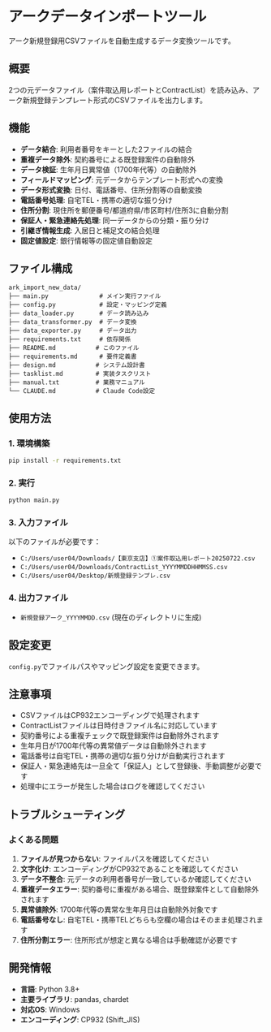 # アークデータインポートツール

アーク新規登録用CSVファイルを自動生成するデータ変換ツールです。

## 概要

2つの元データファイル（案件取込用レポートとContractList）を読み込み、アーク新規登録テンプレート形式のCSVファイルを出力します。

## 機能

- **データ結合**: 利用者番号をキーとした2ファイルの結合
- **重複データ除外**: 契約番号による既登録案件の自動除外
- **データ検証**: 生年月日異常値（1700年代等）の自動除外
- **フィールドマッピング**: 元データからテンプレート形式への変換
- **データ形式変換**: 日付、電話番号、住所分割等の自動変換
- **電話番号処理**: 自宅TEL・携帯の適切な振り分け
- **住所分割**: 現住所を郵便番号/都道府県/市区町村/住所3に自動分割
- **保証人・緊急連絡先処理**: 同一データからの分類・振り分け
- **引継ぎ情報生成**: 入居日と補足文の結合処理
- **固定値設定**: 銀行情報等の固定値自動設定

## ファイル構成

```
ark_import_new_data/
├── main.py              # メイン実行ファイル
├── config.py            # 設定・マッピング定義
├── data_loader.py       # データ読み込み
├── data_transformer.py  # データ変換
├── data_exporter.py     # データ出力
├── requirements.txt     # 依存関係
├── README.md           # このファイル
├── requirements.md      # 要件定義書
├── design.md           # システム設計書
├── tasklist.md         # 実装タスクリスト
├── manual.txt          # 業務マニュアル
└── CLAUDE.md           # Claude Code設定
```

## 使用方法

### 1. 環境構築
```bash
pip install -r requirements.txt
```

### 2. 実行
```bash
python main.py
```

### 3. 入力ファイル
以下のファイルが必要です：
- `C:/Users/user04/Downloads/【東京支店】①案件取込用レポート20250722.csv`
- `C:/Users/user04/Downloads/ContractList_YYYYMMDDHHMMSS.csv`
- `C:/Users/user04/Desktop/新規登録テンプレ.csv`

### 4. 出力ファイル
- `新規登録アーク_YYYYMMDD.csv` (現在のディレクトリに生成)

## 設定変更

`config.py`でファイルパスやマッピング設定を変更できます。

## 注意事項

- CSVファイルはCP932エンコーディングで処理されます
- ContractListファイルは日時付きファイル名に対応しています
- 契約番号による重複チェックで既登録案件は自動除外されます
- 生年月日が1700年代等の異常値データは自動除外されます
- 電話番号は自宅TEL・携帯の適切な振り分けが自動実行されます
- 保証人・緊急連絡先は一旦全て「保証人」として登録後、手動調整が必要です
- 処理中にエラーが発生した場合はログを確認してください

## トラブルシューティング

### よくある問題
1. **ファイルが見つからない**: ファイルパスを確認してください
2. **文字化け**: エンコーディングがCP932であることを確認してください
3. **データ不整合**: 元データの利用者番号が一致しているか確認してください
4. **重複データエラー**: 契約番号に重複がある場合、既登録案件として自動除外されます
5. **異常値除外**: 1700年代等の異常な生年月日は自動除外対象です
6. **電話番号なし**: 自宅TEL・携帯TELどちらも空欄の場合はそのまま処理されます
7. **住所分割エラー**: 住所形式が想定と異なる場合は手動確認が必要です

## 開発情報

- **言語**: Python 3.8+
- **主要ライブラリ**: pandas, chardet
- **対応OS**: Windows
- **エンコーディング**: CP932 (Shift_JIS)